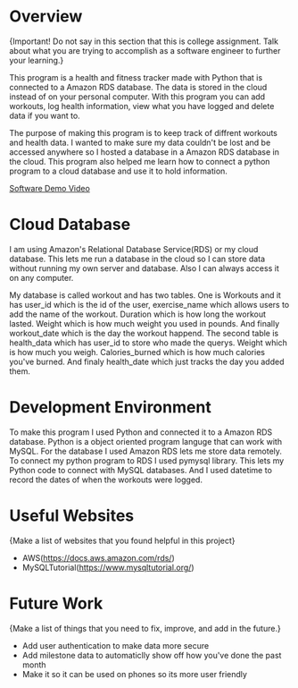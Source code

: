 # Overview

{Important! Do not say in this section that this is college assignment. Talk about what you are trying to accomplish as a software engineer to further your learning.}

This program is a health and fitness tracker made with Python that is connected to a Amazon RDS database. The data is stored in the cloud instead of on your personal computer. With this program you can add workouts, log health information, view what you have logged and delete data if you want to. 

The purpose of making this program is to keep track of diffrent workouts and health data. I wanted to make sure my data couldn't be lost and be accessed anywhere so I hosted a database in a Amazon RDS database in the cloud. This program also helped me learn how to connect a python program to a cloud database and use it to hold information.


[Software Demo Video](http://youtube.link.goes.here)

# Cloud Database

I am using Amazon's Relational Database Service(RDS) or my cloud database. This lets me run a database in the cloud so I can store data without running my own server and database. Also I can always access it on any computer.

My database is called workout and has two tables. One is Workouts and it has user_id which is the id of the user, exercise_name which allows users to add the name of the workout. Duration which is how long the workout lasted. Weight which is how much weight you used in pounds. And finally workout_date which is the day the workout happend. The second table is health_data which has user_id to store who made the querys. Weight which is how much you weigh. Calories_burned which is how much calories you've burned. And finaly health_date which just tracks the day you added them.

# Development Environment

To make this program I used Python and connected it to a Amazon RDS database. Python is a object oriented program languge that can work with MySQL. For the database I used Amazon RDS lets me store data remotely. To connect my python program to RDS I used pymysql library. This lets my Python code to connect with MySQL databases. And I used datetime to record the dates of when the workouts were logged.

# Useful Websites

{Make a list of websites that you found helpful in this project}

- AWS(https://docs.aws.amazon.com/rds/)
- MySQLTutorial(https://www.mysqltutorial.org/)

# Future Work

{Make a list of things that you need to fix, improve, and add in the future.}

- Add user authentication to make data more secure
- Add milestone data to automaticlly show off how you've done the past month
- Make it so it can be used on phones so its more user friendly 